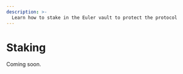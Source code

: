 ```yaml
---
description: >-
  Learn how to stake in the Euler vault to protect the protocol
---
```


# Staking

Coming soon.
